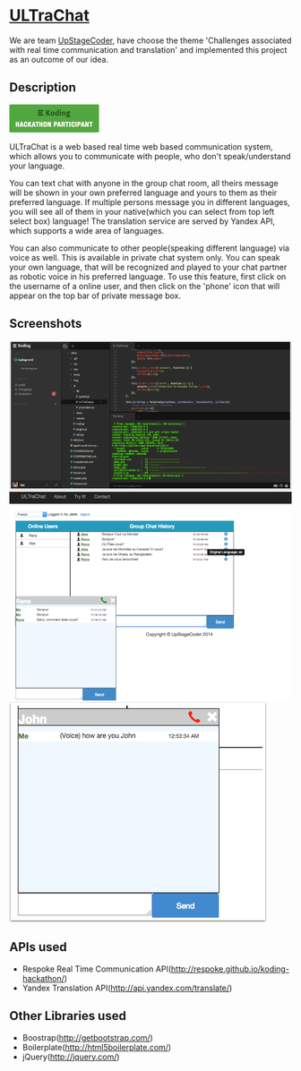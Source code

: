 # [ULTraChat](http://urkk41752e17.ranacseruet.koding.io/ultra/)

We are team [UpStageCoder](https://github.com/koding/global.hackathon/blob/master/Teams/UpStageCoder/ABOUT.md), have choose the theme 'Challenges associated with real time communication and translation' and implemented this project as an outcome of our idea.

## Description

[![Koding Hackathon](/img/badge.png?raw=true "Koding Hackathon")](https://koding.com/Hackathon)

ULTraChat is a web based real time web based communication system, which allows you to communicate with people, who don't speak/understand your language.

You can text chat with anyone in the group chat room, all theirs message will be shown in your own preferred language and yours to them as their preferred language. If multiple persons message you in different languages, you will see all of them in your native(which you can select from top left select box) language!
The translation service are served by Yandex API, which supports a wide area of languages.

You can also communicate to other people(speaking different language) via voice as well. This is available in private chat system only. You can speak your own language, that will be recognized and played to your chat partner as robotic voice in his preferred language. To use this feature, first click on the username of a online user, and then click on the 'phone' icon that will appear on the top bar of private message box.

## Screenshots

![Koding](img/screenshot-1.png "Koding")
![Koding](img/screenshot-2.png "Koding")
![Koding](img/screenshot-3.png "Koding")

## APIs used
* Respoke Real Time Communication API(http://respoke.github.io/koding-hackathon/)
* Yandex Translation API(http://api.yandex.com/translate/)
 
## Other Libraries used
* Boostrap(http://getbootstrap.com/)
* Boilerplate(http://html5boilerplate.com/)
* jQuery(http://jquery.com/)
